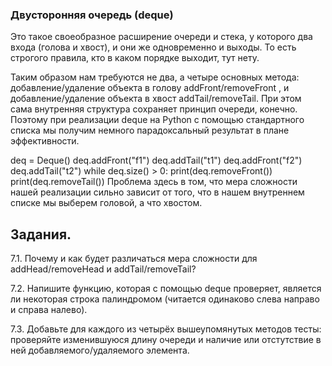 ### Двусторонняя очередь (deque)
Это такое своеобразное расширение очереди и стека, у которого два входа (голова и хвост), и они же одновременно и выходы. То есть строгого правила, кто в каком порядке выходит, тут нету.

Таким образом нам требуются не два, а четыре основных метода: добавление/удаление объекта в голову addFront/removeFront , и добавление/удаление объекта в хвост addTail/removeTail. При этом сама внутренняя структура сохраняет принцип очереди, конечно. Поэтому при реализации deque на Python с помощью стандартного списка мы получим немного парадоксальный результат в плане эффективности.

deq = Deque()
deq.addFront("f1")
deq.addTail("t1")
deq.addFront("f2")
deq.addTail("t2")
while deq.size() > 0:
    print(deq.removeFront())
    print(deq.removeTail())
Проблема здесь в том, что мера сложности нашей реализации сильно зависит от того, что в нашем внутреннем списке мы выберем головой, а что хвостом.

## Задания.

7.1. Почему и как будет различаться мера сложности для addHead/removeHead и addTail/removeTail?

7.2. Напишите функцию, которая с помощью deque проверяет, является ли некоторая строка палиндромом (читается одинаково слева направо и справа налево).

7.3. Добавьте для каждого из четырёх вышеупомянутых методов тесты: проверяйте изменившуюся длину очереди и наличие или отстутствие в ней добавляемого/удаляемого элемента.